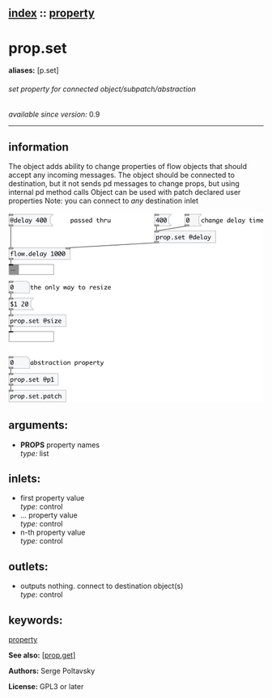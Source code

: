 [index](index.html) :: [property](category_property.html)
---

# prop.set
**aliases:** [p.set]


###### set property for connected object/subpatch/abstraction

*available since version:* 0.9

---


## information
The object adds ability to change properties of flow objects that should accept any incoming messages. The object should be connected to destination, but it not sends pd messages to change props, but using internal pd method calls Object can be used with patch declared user properties Note: you can connect to *any* destination inlet


[![example](../examples/img/prop.set.jpg)](../examples/pd/prop.set.pd)



## arguments:

* **PROPS**
property names<br>
_type:_ list<br>







## inlets:

* first property value<br>
_type:_ control
* ... property value<br>
_type:_ control
* n-th property value<br>
_type:_ control



## outlets:

* outputs nothing. connect to destination object(s)<br>
_type:_ control



## keywords:

[property](keywords/property.html)



**See also:**
[\[prop.get\]](prop.get.html)




**Authors:** Serge Poltavsky




**License:** GPL3 or later






